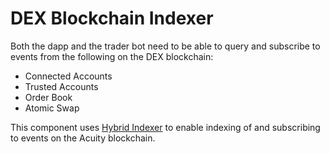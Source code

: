 # DEX Blockchain Indexer

Both the dapp and the trader bot need to be able to query and subscribe to events from the following on the DEX blockchain:

* Connected Accounts
* Trusted Accounts
* Order Book
* Atomic Swap

This component uses [Hybrid Indexer](https://github.com/hybrid-explorer/hybrid-indexer) to enable indexing of and subscribing to events on the Acuity blockchain.

